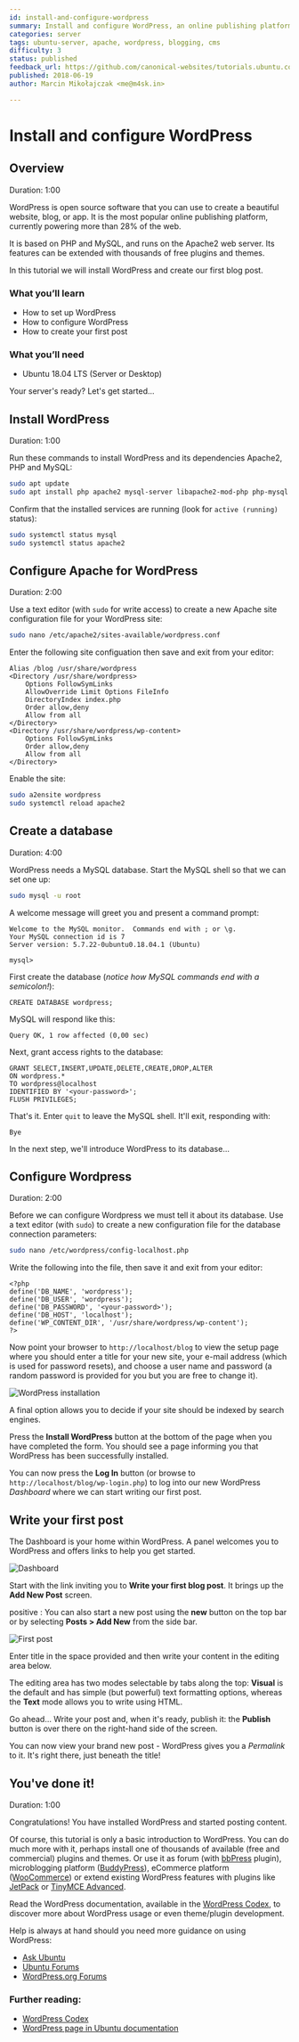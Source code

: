 ```yaml
---
id: install-and-configure-wordpress
summary: Install and configure WordPress, an online publishing platform, and create your first post.
categories: server
tags: ubuntu-server, apache, wordpress, blogging, cms
difficulty: 3
status: published
feedback_url: https://github.com/canonical-websites/tutorials.ubuntu.com/issues
published: 2018-06-19
author: Marcin Mikołajczak <me@m4sk.in>

---
```


# Install and configure WordPress

## Overview
Duration: 1:00

WordPress is open source software that you can use to create a beautiful website, blog, or app. It is the most popular online publishing platform, currently powering more than 28% of the web. 

It is based on PHP and MySQL, and runs on the Apache2 web server. Its features can be extended with thousands of free plugins and themes. 

In this tutorial we will install WordPress and create our first blog post.

### What you’ll learn

  - How to set up WordPress
  - How to configure WordPress
  - How to create your first post

### What you’ll need

  - Ubuntu 18.04 LTS (Server or Desktop)

Your server's ready? Let's get started...

## Install WordPress
Duration: 1:00

Run these commands to install WordPress and its dependencies Apache2, PHP and MySQL:

```bash
sudo apt update
sudo apt install php apache2 mysql-server libapache2-mod-php php-mysql wordpress
```

Confirm that the installed services are running (look for `active (running)` status):
```bash
sudo systemctl status mysql
sudo systemctl status apache2
```

## Configure Apache for WordPress
Duration: 2:00

Use a text editor (with `sudo` for write access) to create a new Apache site configuration file for your WordPress site:
```sh
sudo nano /etc/apache2/sites-available/wordpress.conf
```
Enter the following site configuation then save and exit from your editor:
```
Alias /blog /usr/share/wordpress
<Directory /usr/share/wordpress>
    Options FollowSymLinks
    AllowOverride Limit Options FileInfo
    DirectoryIndex index.php
    Order allow,deny
    Allow from all
</Directory>
<Directory /usr/share/wordpress/wp-content>
    Options FollowSymLinks
    Order allow,deny
    Allow from all
</Directory>
```
Enable the site:
```sh
sudo a2ensite wordpress
sudo systemctl reload apache2
```

## Create a database
Duration: 4:00

WordPress needs a MySQL database. Start the MySQL shell so that we can set one up:

```sh
sudo mysql -u root
```
A welcome message will greet you and present a command prompt:
```
Welcome to the MySQL monitor.  Commands end with ; or \g.
Your MySQL connection id is 7
Server version: 5.7.22-0ubuntu0.18.04.1 (Ubuntu)

mysql>
```

First create the database (_notice how MySQL commands end with a semicolon!_):
```
CREATE DATABASE wordpress;
```
MySQL will respond like this:
```
Query OK, 1 row affected (0,00 sec)
```
Next, grant access rights to the database:
```
GRANT SELECT,INSERT,UPDATE,DELETE,CREATE,DROP,ALTER
ON wordpress.*
TO wordpress@localhost
IDENTIFIED BY '<your-password>';
FLUSH PRIVILEGES;
```

That's it. Enter `quit` to leave the MySQL shell. It'll exit, responding with:
```
Bye
```

In the next step, we'll introduce WordPress to its database...

## Configure Wordpress
Duration: 2:00

Before we can configure Wordpress we must tell it about its database. Use a text editor (with `sudo`) to create a new configuration file for the database connection parameters:
```sh
sudo nano /etc/wordpress/config-localhost.php
```
Write the following into the file, then save it and exit from your editor:
```
<?php
define('DB_NAME', 'wordpress');
define('DB_USER', 'wordpress');
define('DB_PASSWORD', '<your-password>');
define('DB_HOST', 'localhost');
define('WP_CONTENT_DIR', '/usr/share/wordpress/wp-content');
?>
```

Now point your browser to `http://localhost/blog` to view the setup page where you should enter a title for your new site, your e-mail address (which is used for password resets), and choose a user name and password (a random password is provided for you but you are free to change it).

![WordPress installation](images/install.png)

A final option allows you to decide if your site should be indexed by search engines. 

Press the **Install WordPress** button at the bottom of the page when you have completed the form. You should see a page informing you that WordPress has been successfully installed.

You can now press the **Log In** button (or browse to `http://localhost/blog/wp-login.php`) to log into our new WordPress *Dashboard* where we can start writing our first post.

## Write your first post

The Dashboard is your home within WordPress. A panel welcomes you to WordPress and offers links to help you get started. 

![Dashboard](images/dashboard.png)

Start with the link inviting you to **Write your first blog post**. It brings up the **Add New Post** screen.

positive
: You can also start a new post using the **new** button on the top bar or by selecting **Posts > Add New** from the side bar.

![First post](images/new-post.png)

Enter title in the space provided and then write your content in the editing area below.

The editing area has two modes selectable by tabs along the top: **Visual** is the default and has simple (but powerful) text formatting options, whereas the **Text** mode allows you to write using HTML.

Go ahead... Write your post and, when it's ready,  publish it: the **Publish** button is over there on the right-hand side of the screen.

You can now view your brand new post - WordPress gives you a *Permalink* to it. It's right there, just beneath the title!

## You've done it!
Duration: 1:00

Congratulations! You have installed WordPress and started posting content.

Of course, this tutorial is only a basic introduction to WordPress. You can do much more with it, perhaps install one of thousands of available (free and commercial) plugins and themes. Or use it as forum (with [bbPress] plugin), microblogging platform ([BuddyPress]), eCommerce platform ([WooCommerce]) or extend existing WordPress features with plugins like [JetPack] or [TinyMCE Advanced][tinymce-advanced].

Read the WordPress documentation, available in the [WordPress Codex][wordpress-codex], to discover more about WordPress usage or even theme/plugin development.

Help is always at hand should you need more guidance on using WordPress:

* [Ask Ubuntu][askubuntu]
* [Ubuntu Forums][forums]
* [WordPress.org Forums][wpforums]

### Further reading:

* [WordPress Codex][wordpress-codex]
* [WordPress page in Ubuntu documentation][ubuntu-docs]

<!-- LINKS -->
[bbPress]: https://bbpress.org/
[BuddyPress]: https://buddypress.org/
[WooCommerce]: https://woocommerce.com/
[JetPack]: https://jetpack.com/
[tinymce-advanced]: http://www.laptoptips.ca/projects/tinymce-advanced/
[wordpress-codex]: https://codex.wordpress.org/
[askubuntu]: https://askubuntu.com/
[forums]: https://ubuntuforums.org/
[wpforums]: https://wordpress.org/support/forums/
[ubuntu-docs]: https://help.ubuntu.com/lts/serverguide/wordpress.html